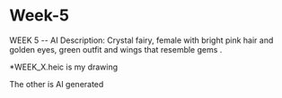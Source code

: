 # Week-5
WEEK 5 -- AI Description: Crystal fairy, female with bright pink hair and golden eyes, green outfit and wings that resemble gems .

*WEEK_X.heic is my drawing

The other is AI generated
